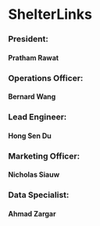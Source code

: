 # ShelterLinks

### President: 
#### Pratham Rawat
### Operations Officer: 
#### Bernard Wang
### Lead Engineer:
#### Hong Sen Du
### Marketing Officer:
#### Nicholas Siauw
### Data Specialist:
#### Ahmad Zargar
